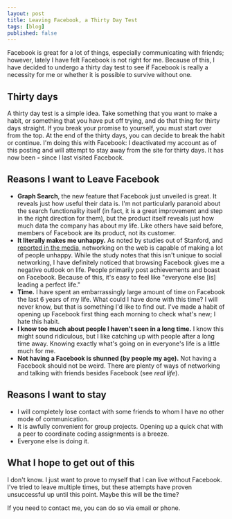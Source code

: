 ```yaml
---
layout: post
title: Leaving Facebook, a Thirty Day Test
tags: [blog]
published: false
---
```


Facebook is great for a lot of things, especially communicating with friends; however, lately I have felt Facebook is not right for me. Because of this, I have decided to undergo a thirty day test to see if Facebook is really a necessity for me or whether it is possible to survive without one.

## Thirty days
A thirty day test is a simple idea. Take something that you want to make a habit, or something that you have put off trying, and do that thing for thirty days straight. If you break your promise to yourself, you must start over from the top. At the end of the thirty days, you can decide to break the habit or continue. I'm doing this with Facebook: I deactivated my account as of this posting and will attempt to stay away from the site for thirty days. It has now been <strong><span id='how_long'>-</span></strong> since I last visited Facebook.

## Reasons I want to Leave Facebook
+ **Graph Search**, the new feature that Facebook just unveiled is great. It reveals just how useful their data is. I'm not particularly paranoid about the search functionality itself (in fact, it is a great improvement and step in the right direction for them), but the product itself reveals just how much data the company has about my life. Like others have said before, members of Facebook are its product, not its customer.
+ **It literally makes me unhappy.** As noted by studies out of Stanford, and [reported in the media](http://www.slate.com/articles/double_x/doublex/2011/01/the_antisocial_network.html), networking on the web is capable of making a lot of people unhappy. While the study notes that this isn't unique to social networking, I have definitely noticed that browsing Facebook gives me a negative outlook on life. People primarily post achievements and boast on Facebook. Because of this, it's easy to feel like "everyone else [is] leading a perfect life."
+ **Time.** I have spent an embarrassingly large amount of time on Facebook the last 6 years of my life. What could I have done with this time? I will never know, but that is something I'd like to find out. I've made a habit of opening up Facebook first thing each morning to check what's new; I hate this habit.
+ **I know too much about people I haven't seen in a long time.** I know this might sound ridiculous, but I like catching up with people after a long time away. Knowing exactly what's going on in everyone's life is a little much for me.
+ **Not having a Facebook is shunned (by people my age).** Not having a Facebook should not be weird. There are plenty of ways of networking and talking with friends besides Facebook (see *real life*).

## Reasons I want to stay
+ I will completely lose contact with some friends to whom I have no other mode of communication.
+ It is awfully convenient for group projects. Opening up a quick chat with a peer to coordinate coding assignments is a breeze.
+ Everyone else is doing it.

## What I hope to get out of this
I don't know. I just want to prove to myself that I can live without Facebook. I've tried to leave multiple times, but these attempts have proven unsuccessful up until this point. Maybe this will be the time?

If you need to contact me, you can do so via email or phone.

<script type='text/javascript'>
    /**
     * TODO: clean this up and modularize time code so that the code for
     * this and last.fm module can be the same.
     */
    var left_fb = 1359230400000;
    var now = new Date();
    var utc = Date.UTC(
        now.getFullYear(),
        now.getMonth(),
        now.getDate(),
        now.getHours(),
        now.getMinutes()
    );
    var tz = now.getTimezoneOffset() * 60 * 1000;

    var a_second = 1000;
    var a_minute = 60 * a_second;
    var an_hour = 60 * a_minute
    var a_day = 24 * an_hour;

    /* TODO: fix this. */
    var time_since_left = utc + tz - left_fb - 6 * an_hour;

    var time = 1;
    var unit = "unknown";
    if (time_since_left > a_day) {
        time = Math.round(time_since_left / a_day);
        unit = "day";
    } else if (time_since_left > an_hour) {
        time = Math.round(time_since_left / an_hour);
        unit = "hour";
    } else if (time_since_left > a_minute) {
        time = Math.round(time_since_left / a_minute);
        unit = "minute";
    } else {
        time = Math.round(time_since_left / a_second);
        unit = "second";
    }
    var s = time > 1 ? "s" : "";
    $('#how_long').html(time + ' ' + unit + s);
</script>